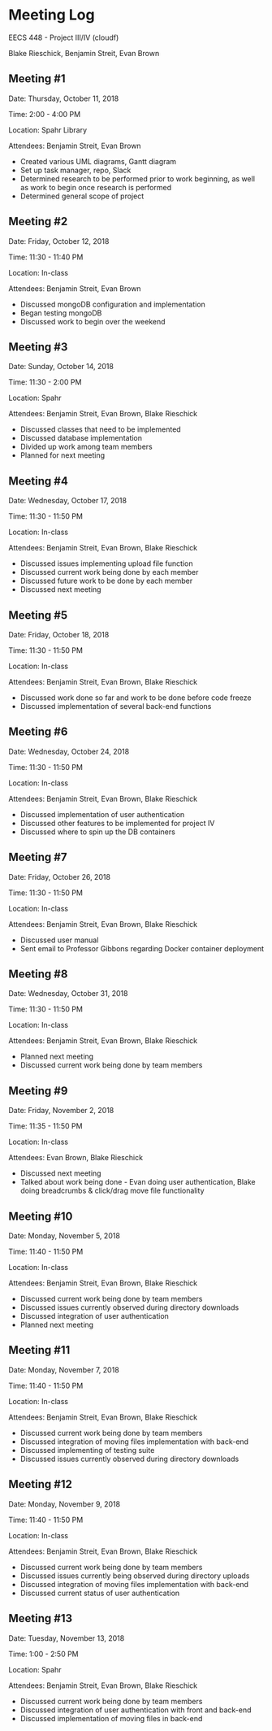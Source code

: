 # Meeting Log
EECS 448 - Project III/IV (cloudf)

Blake Rieschick, Benjamin Streit, Evan Brown

## Meeting \#1
Date: Thursday, October 11, 2018

Time: 2:00 - 4:00 PM

Location: Spahr Library

Attendees: Benjamin Streit, Evan Brown

  * Created various UML diagrams, Gantt diagram
  * Set up task manager, repo, Slack
  * Determined research to be performed prior to work beginning,
    as well as work to begin once research is performed
  * Determined general scope of project

## Meeting \#2
Date: Friday, October 12, 2018

Time: 11:30 - 11:40 PM

Location: In-class

Attendees: Benjamin Streit, Evan Brown

  * Discussed mongoDB configuration and implementation
  * Began testing mongoDB
  * Discussed work to begin over the weekend

## Meeting \#3
Date: Sunday, October 14, 2018

Time: 11:30 - 2:00 PM

Location: Spahr

Attendees: Benjamin Streit, Evan Brown, Blake Rieschick

  * Discussed classes that need to be implemented
  * Discussed database implementation
  * Divided up work among team members
  * Planned for next meeting

## Meeting \#4
Date: Wednesday, October 17, 2018

Time: 11:30 - 11:50 PM

Location: In-class

Attendees: Benjamin Streit, Evan Brown, Blake Rieschick

  * Discussed issues implementing upload file function
  * Discussed current work being done by each member
  * Discussed future work to be done by each member
  * Discussed next meeting

## Meeting \#5
Date: Friday, October 18, 2018

Time: 11:30 - 11:50 PM

Location: In-class

Attendees: Benjamin Streit, Evan Brown, Blake Rieschick

  * Discussed work done so far and work to be done before code freeze
  * Discussed implementation of several back-end functions

## Meeting \#6
Date: Wednesday, October 24, 2018

Time: 11:30 - 11:50 PM

Location: In-class

Attendees: Benjamin Streit, Evan Brown, Blake Rieschick

  * Discussed implementation of user authentication
  * Discussed other features to be implemented for project IV
  * Discussed where to spin up the DB containers

## Meeting \#7
Date: Friday, October 26, 2018

Time: 11:30 - 11:50 PM

Location: In-class

Attendees: Benjamin Streit, Evan Brown, Blake Rieschick

  * Discussed user manual
  * Sent email to Professor Gibbons regarding Docker container deployment

## Meeting \#8
Date: Wednesday, October 31, 2018

Time: 11:30 - 11:50 PM

Location: In-class

Attendees: Benjamin Streit, Evan Brown, Blake Rieschick

  * Planned next meeting
  * Discussed current work being done by team members

## Meeting \#9
Date: Friday, November 2, 2018

Time: 11:35 - 11:50 PM

Location: In-class

Attendees: Evan Brown, Blake Rieschick

  * Discussed next meeting
  * Talked about work being done - Evan doing user authentication, Blake doing breadcrumbs & click/drag move file functionality

## Meeting \#10
Date: Monday, November 5, 2018

Time: 11:40 - 11:50 PM

Location: In-class

Attendees: Benjamin Streit, Evan Brown, Blake Rieschick

  * Discussed current work being done by team members
  * Discussed issues currently observed during directory downloads
  * Discussed integration of user authentication
  * Planned next meeting

## Meeting \#11
Date: Monday, November 7, 2018

Time: 11:40 - 11:50 PM

Location: In-class

Attendees: Benjamin Streit, Evan Brown, Blake Rieschick

  * Discussed current work being done by team members
  * Discussed integration of moving files implementation with back-end
  * Discussed implementing of testing suite
  * Discussed issues currently observed during directory downloads

## Meeting \#12
Date: Monday, November 9, 2018

Time: 11:40 - 11:50 PM

Location: In-class

Attendees: Benjamin Streit, Evan Brown, Blake Rieschick

  * Discussed current work being done by team members
  * Discussed issues currently being observed during directory uploads
  * Discussed integration of moving files implementation with back-end
  * Discussed current status of user authentication

## Meeting \#13
Date: Tuesday, November 13, 2018

Time: 1:00 - 2:50 PM

Location: Spahr

Attendees: Benjamin Streit, Evan Brown, Blake Rieschick

  * Discussed current work being done by team members
  * Discussed integration of user authentication with front and back-end
  * Discussed implementation of moving files in back-end
